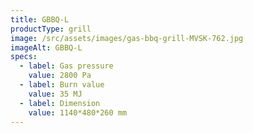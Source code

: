 ```yaml
---
title: GBBQ-L
productType: grill
image: /src/assets/images/gas-bbq-grill-MVSK-762.jpg
imageAlt: GBBQ-L
specs:
  - label: Gas pressure
    value: 2800 Pa
  - label: Burn value
    value: 35 MJ
  - label: Dimension
    value: 1140*480*260 mm
---
```


